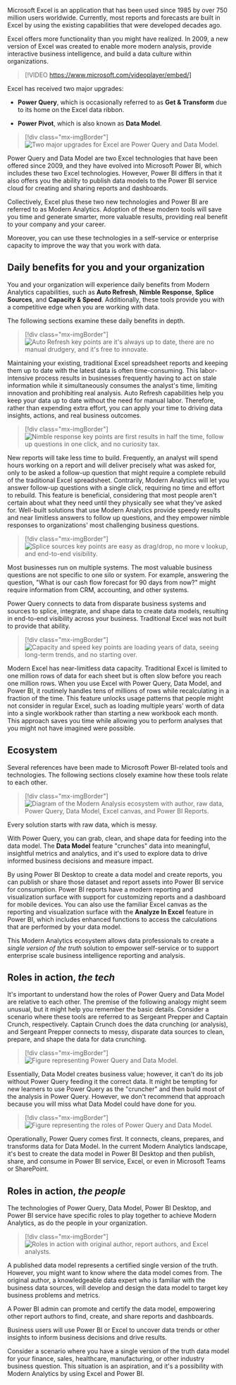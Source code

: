 Microsoft Excel is an application that has been used since 1985 by over 750 million users worldwide. Currently, most reports and forecasts are built in Excel by using the existing capabilities that were developed decades ago.

Excel offers more functionality than you might have realized. In 2009, a new version of Excel was created to enable more modern analysis, provide interactive business intelligence, and build a data culture within organizations.

> [!VIDEO https://www.microsoft.com/videoplayer/embed/]

Excel has received two major upgrades:

-   **Power Query**, which is occasionally referred to as **Get & Transform** due to its home on the Excel data ribbon.

-   **Power Pivot**, which is also known as **Data Model**.

> [!div class="mx-imgBorder"]
> ![Two major upgrades for Excel are Power Query and Data Model.](../media/upgrades.png)

Power Query and Data Model are two Excel technologies that have been offered since 2009, and they have evolved into Microsoft Power BI, which includes these two Excel technologies. However, Power BI differs in that it also offers you the ability to publish data models to the Power BI service cloud for creating and sharing reports and dashboards.

Collectively, Excel plus these two new technologies and Power BI are referred to as Modern Analytics. Adoption of these modern tools will save you time and generate smarter, more valuable results, providing real benefit to your company and your career.

Moreover, you can use these technologies in a self-service or enterprise capacity to improve the way that you work with data.

## Daily benefits for you and your organization

You and your organization will experience daily benefits from Modern Analytics capabilities, such as **Auto Refresh**, **Nimble Response**, **Splice Sources**, and **Capacity & Speed**. Additionally, these tools provide you with a competitive edge when you are working with data.

The following sections examine these daily benefits in depth.

> [!div class="mx-imgBorder"]
> ![Auto Refresh key points are it's always up to date, there are no manual drudgery, and it's free to innovate.](../media/auto-refresh.png)

Maintaining your existing, traditional Excel spreadsheet reports and keeping them up to date with the latest data is often time-consuming. This labor-intensive process results in businesses frequently having to act on stale information while it simultaneously consumes the analyst's time, limiting innovation and prohibiting real analysis. Auto Refresh capabilities help you keep your data up to date without the need for manual labor. Therefore, rather than expending extra effort, you can apply your time to driving data insights, actions, and real business outcomes.

> [!div class="mx-imgBorder"]
> ![Nimble response key points are first results in half the time, follow up questions in one click, and no curiosity tax.](../media/nimble-response.png)

New reports will take less time to build. Frequently, an analyst will spend hours working on a report and will deliver precisely what was asked for, only to be asked a follow-up question that might require a complete rebuild of the traditional Excel spreadsheet. Contrarily, Modern Analytics will let you answer follow-up questions with a single click, requiring no time and effort to rebuild. This feature is beneficial, considering that most people aren't certain about what they need until they physically see what they've asked for. Well-built solutions that use Modern Analytics provide speedy results and near limitless answers to follow up questions, and they empower nimble responses to organizations' most challenging business questions.

> [!div class="mx-imgBorder"]
> ![Splice sources key points are easy as drag/drop, no more v lookup, and end-to-end visibility.](../media/splice-sources.png)

Most businesses run on multiple systems. The most valuable business questions are not specific to one silo or system. For example, answering the question, "What is our cash flow forecast for 90 days from now?" might require information from CRM, accounting, and other systems.

Power Query connects to data from disparate business systems and sources to splice, integrate, and shape data to create data models, resulting in end-to-end visibility across your business. Traditional Excel was not built to provide that ability.

> [!div class="mx-imgBorder"]
> ![Capacity and speed key points are loading years of data, seeing long-term trends, and no starting over.](../media/capacity-speed.png)

Modern Excel has near-limitless data capacity. Traditional Excel is limited to one million rows of data for each sheet but is often slow before you reach one million rows. When you use Excel with Power Query, Data Model, and Power BI, it routinely handles tens of millions of rows while recalculating in a fraction of the time. This feature unlocks usage patterns that people might not consider in regular Excel, such as loading multiple years' worth of data into a single workbook rather than starting a new workbook each month. This approach saves you time while allowing you to perform analyses that you might not have imagined were possible.

## Ecosystem

Several references have been made to Microsoft Power BI-related tools and technologies. The following sections closely examine how these tools relate to each other. 

> [!div class="mx-imgBorder"]
> ![Diagram of the Modern Analysis ecosystem with author, raw data, Power Query, Data Model, Excel canvas, and Power BI Reports.](../media/ecosystem.png)

Every solution starts with raw data, which is messy.

With Power Query, you can grab, clean, and shape data for feeding into the data model. The **Data Model** feature "crunches" data into meaningful, insightful metrics and analytics, and it's used to explore data to drive informed business decisions and measure impact.

By using Power BI Desktop to create a data model and create reports, you can publish or share those dataset and report assets into Power BI service for consumption. Power BI reports have a modern reporting and visualization surface with support for customizing reports and a dashboard for mobile devices. You can also use the familiar Excel canvas as the reporting and visualization surface with the **Analyze In Excel** feature in Power BI, which includes enhanced functions to access the calculations that are performed by your data model.

This Modern Analytics ecosystem allows data professionals to create a *single version of the truth* solution to empower self-service or to support enterprise scale business intelligence reporting and analysis.

## Roles in action, *the tech*

It's important to understand how the roles of Power Query and Data Model are relative to each other. The premise of the following analogy might seem unusual, but it might help you remember the basic details. Consider a scenario where these tools are referred to as Sergeant Prepper and Captain Crunch, respectively. Captain Crunch does the data crunching (or analysis), and Sergeant Prepper connects to messy, disparate data sources to clean, prepare, and shape the data for data crunching.

> [!div class="mx-imgBorder"]
> ![Figure representing Power Query and Data Model.](../media/power-query-data-model.png)

Essentially, Data Model creates business value; however, it can't do its job without Power Query feeding it the correct data. It might be tempting for new learners to use Power Query as the "cruncher" and then build most of the analysis in Power Query. However, we don't recommend that approach because you will miss what Data Model could have done for you.

> [!div class="mx-imgBorder"]
> ![Figure representing the roles of Power Query and Data Model.](../media/roles.png)

Operationally, Power Query comes first. It connects, cleans, prepares, and transforms data for Data Model. In the current Modern Analytics landscape, it's best to create the data model in Power BI Desktop and then publish, share, and consume in Power BI service, Excel, or even in Microsoft Teams or SharePoint.

## Roles in action, *the people*

The technologies of Power Query, Data Model, Power BI Desktop, and Power BI service have specific roles to play together to achieve Modern Analytics, as do the people in your organization.

> [!div class="mx-imgBorder"]
> ![Roles in action with original author, report authors, and Excel analysts.](../media/roles-action.png)

A published data model represents a certified single version of the truth. However, you might want to know where the data model comes from. The original author, a knowledgeable data expert who is familiar with the business data sources, will develop and design the data model to target key business problems and metrics.

A Power BI admin can promote and certify the data model, empowering other report authors to find, create, and share reports and dashboards.

Business users will use Power BI or Excel to uncover data trends or other insights to inform business decisions and drive results.

Consider a scenario where you have a single version of the truth data model for your finance, sales, healthcare, manufacturing, or other industry business question. This situation is an aspiration, and it's a possibility with Modern Analytics by using Excel and Power BI.
